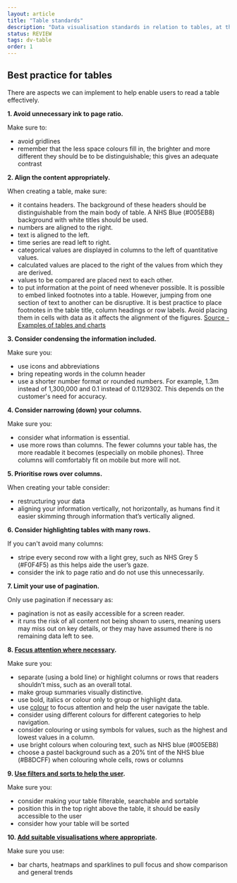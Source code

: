 ```yaml
---
layout: article
title: "Table standards"
description: "Data visualisation standards in relation to tables, at the NHSBSA"
status: REVIEW
tags: dv-table
order: 1
---
```

## Best practice for tables  
  
There are aspects we can implement to help enable users to read a table effectively.  
  
**1. Avoid unnecessary ink to page ratio.**
  
Make sure to: 

- avoid gridlines
- remember that the less space colours fill in, the brighter and more different they should be to be distinguishable; this gives an adequate contrast  

**2. Align the content appropriately.**
  
When creating a table, make sure:

- it contains headers. The background of these headers should be distinguishable from the main body of table. A NHS Blue (#005EB8) background with white titles should be used.
- numbers are aligned to the right.
- text is aligned to the left.
- time series are read left to right.
- categorical values are displayed in columns to the left of quantitative values.
- calculated values are placed to the right of the values from which they are derived.
- values to be compared are placed next to each other.
- to put information at the point of need whenever possible. It is possible to embed linked footnotes into a table. However, jumping from one section of text to another can be disruptive. It is best practice to place footnotes in the table title, column headings or row labels. Avoid placing them in cells with data as it affects the alignment of the figures. [Source - Examples of tables and charts][table 1]

**3. Consider condensing the information included.**
  
Make sure you:

- use icons and abbreviations
- bring repeating words in the column header
- use a shorter number format or rounded numbers. For example, 1.3m instead of 1,300,000 and 0.1 instead of 0.1129302. This depends on the customer's need for accuracy.  

**4. Consider narrowing (down) your columns.**

Make sure you:

- consider what information is essential.
- use more rows than columns. The fewer columns your table has, the more readable it becomes (especially on mobile phones). Three columns will comfortably fit on mobile but more will not.  

**5. Prioritise rows over columns.**

When creating your table consider:

- restructuring your data
- aligning your information vertically, not horizontally, as humans find it easier skimming through information that’s vertically aligned.

**6. Consider highlighting tables with many rows.**

If you can't avoid many columns:

- stripe every second row with a light grey, such as NHS Grey 5 (#F0F4F5) as this helps aide the user’s gaze.
- consider the ink to page ratio and do not use this unnecessarily.  

**7. Limit your use of pagination.**

Only use pagination if necessary as:

- pagination is not as easily accessible for a screen reader.
- it runs the risk of all content not being shown to users, meaning users may miss out on key details, or they may have assumed there is no remaining data left to see.  

**8. [Focus attention where necessary](../../decluttering/).**

Make sure you:

- separate (using a bold line) or highlight columns or rows that readers shouldn’t miss, such as an overall total.
- make group summaries visually distinctive.
- use bold, italics or colour only to group or highlight data.
- use [colour](../../colour/) to focus attention and help the user navigate the table.
- consider using different colours for different categories to help navigation.
- consider colouring or using symbols for values, such as the highest and lowest values in a column.
- use bright colours when colouring text, such as NHS blue (#005EB8)
- choose a pastel background such as a 20% tint of the NHS blue (#B8DCFF) when colouring whole cells, rows or columns    

**9. [Use filters and sorts to help the user](../../filters/).**

Make sure you:

- consider making your table filterable, searchable and sortable
- position this in the top right above the table, it should be easily accessible to the user
- consider how your table will be sorted  

**10. [Add suitable visualisations where appropriate](../../charts/chart-types/).**

Make sure you use:

- bar charts, heatmaps and sparklines to pull focus and show comparison and general trends

[table 1]: https://www.gov.uk/government/publications/examples-of-visual-content-to-use-on-govuk/examples-of-visual-content-to-use-on-govuk#tables